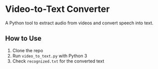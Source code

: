 # Video-to-Text Converter
A Python tool to extract audio from videos and convert speech into text.

## How to Use
1. Clone the repo
2. Run `video_to_text.py` with Python 3
3. Check `recognized.txt` for the converted text
